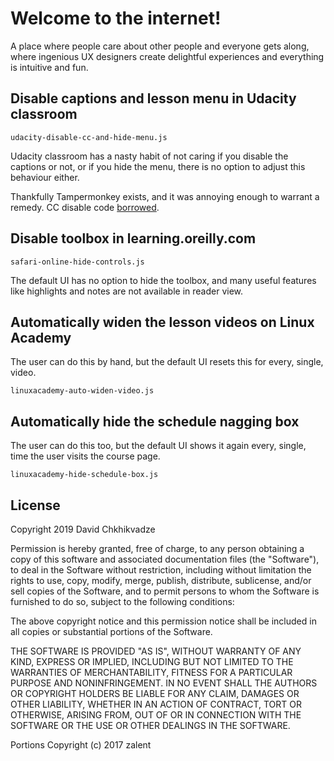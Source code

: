 # Welcome to the internet!

A place where people care about other people and everyone gets along, where ingenious UX
designers create delightful experiences and everything is intuitive and fun.

## Disable captions and lesson menu in Udacity classroom

`udacity-disable-cc-and-hide-menu.js`

Udacity classroom has a nasty habit of not caring if you disable the captions or not,
or if you hide the menu, there is no option to adjust this behaviour either.

Thankfully Tampermonkey exists, and it was annoying enough to warrant a remedy. CC disable code [borrowed](https://gitlab.com/zalent/khanacademy-disable-sub).

## Disable toolbox in learning.oreilly.com

`safari-online-hide-controls.js`

The default UI has no option to hide the toolbox, and many useful features like highlights and notes are not available in reader view.

## Automatically widen the lesson videos on Linux Academy
The user can do this by hand, but the default UI resets this for every, single, video.

`linuxacademy-auto-widen-video.js`

## Automatically hide the schedule nagging box
The user can do this too, but the default UI shows it again every, single, time the user visits the course page.

`linuxacademy-hide-schedule-box.js`

## License

Copyright 2019 David Chkhikvadze

Permission is hereby granted, free of charge, to any person obtaining a copy of this software and associated documentation files (the "Software"), to deal in the Software without restriction, including without limitation the rights to use, copy, modify, merge, publish, distribute, sublicense, and/or sell copies of the Software, and to permit persons to whom the Software is furnished to do so, subject to the following conditions:

The above copyright notice and this permission notice shall be included in all copies or substantial portions of the Software.

THE SOFTWARE IS PROVIDED "AS IS", WITHOUT WARRANTY OF ANY KIND, EXPRESS OR IMPLIED, INCLUDING BUT NOT LIMITED TO THE WARRANTIES OF MERCHANTABILITY, FITNESS FOR A PARTICULAR PURPOSE AND NONINFRINGEMENT. IN NO EVENT SHALL THE AUTHORS OR COPYRIGHT HOLDERS BE LIABLE FOR ANY CLAIM, DAMAGES OR OTHER LIABILITY, WHETHER IN AN ACTION OF CONTRACT, TORT OR OTHERWISE, ARISING FROM, OUT OF OR IN CONNECTION WITH THE SOFTWARE OR THE USE OR OTHER DEALINGS IN THE SOFTWARE.

Portions Copyright (c) 2017 zalent
